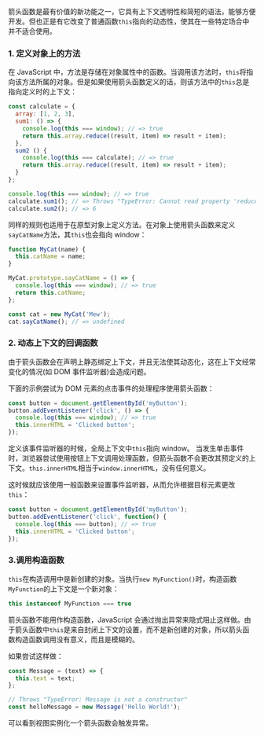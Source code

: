 箭头函数是最有价值的新功能之一，它具有上下文透明性和简短的语法，能够方便开发。但也正是有它改变了普通函数`this`指向的动态性，使其在一些特定场合中并不适合使用。

### 1. 定义对象上的方法

在 JavaScript 中，方法是存储在对象属性中的函数。当调用该方法时，`this`将指向该方法所属的对象。但是如果使用箭头函数定义的话，则该方法中的`this`总是指向定义时的上下文：

```JavaScript
const calculate = {
  array: [1, 2, 3],
  sum1: () => {
    console.log(this === window); // => true
    return this.array.reduce((result, item) => result + item);
  },
  sum2 () {
    console.log(this === calculate); // => true
    return this.array.reduce((result, item) => result + item);
  }
};

console.log(this === window); // => true
calculate.sum1(); // => Throws "TypeError: Cannot read property 'reduce' of undefined"
calculate.sum2(); // => 6
```

同样的规则也适用于在原型对象上定义方法。在对象上使用箭头函数来定义`sayCatName`方法，其`this`也会指向 window：

```JavaScript
function MyCat(name) {
  this.catName = name;
}

MyCat.prototype.sayCatName = () => {
  console.log(this === window); // => true
  return this.catName;
};

const cat = new MyCat('Mew');
cat.sayCatName(); // => undefined
```

### 2. 动态上下文的回调函数

由于箭头函数会在声明上静态绑定上下文，并且无法使其动态化，这在上下文经常变化的情况(如 DOM 事件监听器)会造成问题。

下面的示例尝试为 DOM 元素的点击事件的处理程序使用箭头函数：

```JavaScript
const button = document.getElementById('myButton');
button.addEventListener('click', () => {
  console.log(this === window); // => true
  this.innerHTML = 'Clicked button';
});
```

定义该事件监听器的时候，全局上下文中`this`指向 window。 当发生单击事件时，浏览器尝试使用按钮上下文调用处理函数，但箭头函数不会更改其预定义的上下文。`this.innerHTML`相当于`window.innerHTML`，没有任何意义。

这时候就应该使用一般函数来设置事件监听器，从而允许根据目标元素更改`this`：

```JavaScript
const button = document.getElementById('myButton');
button.addEventListener('click', function() {
  console.log(this === button); // => true
  this.innerHTML = 'Clicked button';
});
```

### 3.调用构造函数

`this`在构造调用中是新创建的对象。当执行`new MyFunction()`时，构造函数`MyFunction`的上下文是一个新对象：

```JavaScript
this instanceof MyFunction === true
```

箭头函数不能用作构造函数，JavaScript 会通过抛出异常来隐式阻止这样做。由于箭头函数中`this`是来自封闭上下文的设置，而不是新创建的对象，所以箭头函数构造函数调用没有意义，而且是模糊的。

如果尝试这样做：

```JavaScript
const Message = (text) => {
  this.text = text;
};

// Throws "TypeError: Message is not a constructor"
const helloMessage = new Message('Hello World!');
```

可以看到视图实例化一个箭头函数会触发异常。

